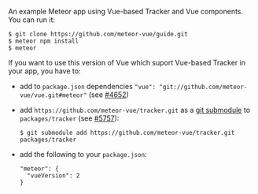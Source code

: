 An example Meteor app using Vue-based Tracker and Vue components. You can run it:

```
$ git clone https://github.com/meteor-vue/guide.git
$ meteor npm install
$ meteor
```

If you want to use this version of Vue which suport Vue-based Tracker in your app, you have to:
* add to `package.json` dependencies `"vue": "git://github.com/meteor-vue/vue.git#meteor"` (see [#4652](https://github.com/vuejs/vue/pull/4652))
* add `https://github.com/meteor-vue/tracker.git` as a [git submodule](https://git-scm.com/docs/git-submodule) to `packages/tracker` (see [#5757](https://github.com/meteor/meteor/issues/5757)):

    ```
    $ git submodule add https://github.com/meteor-vue/tracker.git packages/tracker 
    ```
* add the following to your `package.json`:

    ```
    "meteor": {
      "vueVersion": 2
    }
    ```
